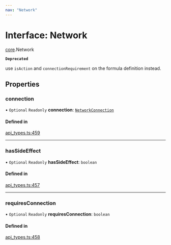 ```yaml
---
nav: "Network"
---
```

# Interface: Network

[core](../modules/core.md).Network

**`Deprecated`**

use `isAction` and `connectionRequirement` on the formula definition instead.

## Properties

### connection

• `Optional` `Readonly` **connection**: [`NetworkConnection`](../enums/core.NetworkConnection.md)

#### Defined in

[api_types.ts:459](https://github.com/coda/packs-sdk/blob/main/api_types.ts#L459)

___

### hasSideEffect

• `Optional` `Readonly` **hasSideEffect**: `boolean`

#### Defined in

[api_types.ts:457](https://github.com/coda/packs-sdk/blob/main/api_types.ts#L457)

___

### requiresConnection

• `Optional` `Readonly` **requiresConnection**: `boolean`

#### Defined in

[api_types.ts:458](https://github.com/coda/packs-sdk/blob/main/api_types.ts#L458)
